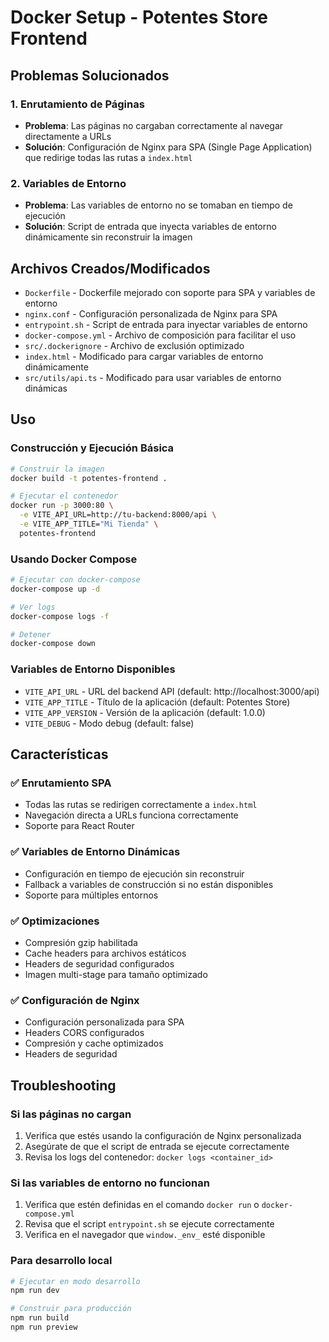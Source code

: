 # Docker Setup - Potentes Store Frontend

## Problemas Solucionados

### 1. Enrutamiento de Páginas

- **Problema**: Las páginas no cargaban correctamente al navegar directamente a URLs
- **Solución**: Configuración de Nginx para SPA (Single Page Application) que redirige todas las rutas a `index.html`

### 2. Variables de Entorno

- **Problema**: Las variables de entorno no se tomaban en tiempo de ejecución
- **Solución**: Script de entrada que inyecta variables de entorno dinámicamente sin reconstruir la imagen

## Archivos Creados/Modificados

- `Dockerfile` - Dockerfile mejorado con soporte para SPA y variables de entorno
- `nginx.conf` - Configuración personalizada de Nginx para SPA
- `entrypoint.sh` - Script de entrada para inyectar variables de entorno
- `docker-compose.yml` - Archivo de composición para facilitar el uso
- `src/.dockerignore` - Archivo de exclusión optimizado
- `index.html` - Modificado para cargar variables de entorno dinámicamente
- `src/utils/api.ts` - Modificado para usar variables de entorno dinámicas

## Uso

### Construcción y Ejecución Básica

```bash
# Construir la imagen
docker build -t potentes-frontend .

# Ejecutar el contenedor
docker run -p 3000:80 \
  -e VITE_API_URL=http://tu-backend:8000/api \
  -e VITE_APP_TITLE="Mi Tienda" \
  potentes-frontend
```

### Usando Docker Compose

```bash
# Ejecutar con docker-compose
docker-compose up -d

# Ver logs
docker-compose logs -f

# Detener
docker-compose down
```

### Variables de Entorno Disponibles

- `VITE_API_URL` - URL del backend API (default: http://localhost:3000/api)
- `VITE_APP_TITLE` - Título de la aplicación (default: Potentes Store)
- `VITE_APP_VERSION` - Versión de la aplicación (default: 1.0.0)
- `VITE_DEBUG` - Modo debug (default: false)

## Características

### ✅ Enrutamiento SPA

- Todas las rutas se redirigen correctamente a `index.html`
- Navegación directa a URLs funciona correctamente
- Soporte para React Router

### ✅ Variables de Entorno Dinámicas

- Configuración en tiempo de ejecución sin reconstruir
- Fallback a variables de construcción si no están disponibles
- Soporte para múltiples entornos

### ✅ Optimizaciones

- Compresión gzip habilitada
- Cache headers para archivos estáticos
- Headers de seguridad configurados
- Imagen multi-stage para tamaño optimizado

### ✅ Configuración de Nginx

- Configuración personalizada para SPA
- Headers CORS configurados
- Compresión y cache optimizados
- Headers de seguridad

## Troubleshooting

### Si las páginas no cargan

1. Verifica que estés usando la configuración de Nginx personalizada
2. Asegúrate de que el script de entrada se ejecute correctamente
3. Revisa los logs del contenedor: `docker logs <container_id>`

### Si las variables de entorno no funcionan

1. Verifica que estén definidas en el comando `docker run` o `docker-compose.yml`
2. Revisa que el script `entrypoint.sh` se ejecute correctamente
3. Verifica en el navegador que `window._env_` esté disponible

### Para desarrollo local

```bash
# Ejecutar en modo desarrollo
npm run dev

# Construir para producción
npm run build
npm run preview
```
